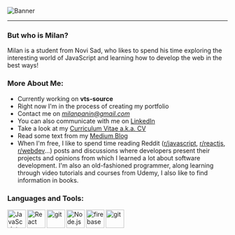 ![Banner](https://res.cloudinary.com/dvpigocv1/image/upload/v1622587613/GitHub/Profile%20README/carbon.png)

---

### But who is Milan?
Milan is a student from Novi Sad, who likes to spend his time exploring the interesting world of JavaScript and learning how to develop the web in the best ways! 

### More About Me:

- Currently working on **vts-source**
- Right now I'm in the process of creating my portfolio
- Contact me on *milanpanin@gmail.com*
- You can also communicate with me on [LinkedIn](https://www.linkedin.com/in/milan-panin/)
- Take a look at my [Curriculum Vitae a.k.a. CV](https://drive.google.com/file/d/1bUqvGumVsiZvxlQROHILKbdpVcYewtK1/view?usp=sharing)
- Read some text from my [Medium Blog](https://medium.com/@milanpanin)
- When I'm free, I like to spend time reading Reddit ([r/javascript](https://www.reddit.com/r/javascript/top/?t=month), [r/reactjs](https://www.reddit.com/r/reactjs/top/?t=month), [r/webdev](https://www.reddit.com/r/webdev/top/?t=month)...) posts and discussions where developers present their projects and opinions from which I learned a lot about software development. I'm also an old-fashioned programmer, along learning through video tutorials and courses from Udemy, I also like to find information in books.

### Languages and Tools:

<a href="https://developer.mozilla.org/en-US/docs/Web/JavaScript" target="_blank"> <img align="left" alt="JavaScript" height ="42px"  src="https://res.cloudinary.com/dvpigocv1/image/upload/v1622575263/GitHub/Profile%20README/js.svg"> </a>
<a href="https://reactjs.org/" target="_blank"> <img align="left" alt="React" height ="42px" src="https://res.cloudinary.com/dvpigocv1/image/upload/v1622575468/GitHub/Profile%20README/react.svg"></a>
<a href="https://vuejs.org/" target="_blank"> <img src="https://res.cloudinary.com/dvpigocv1/image/upload/v1622574448/GitHub/Profile%20README/Vue.js_Logo_2.svg" align="left" alt="git" height='42px'/> </a>
<a href="https://nodejs.org" target="_blank"><img align="left" alt="Node.js" height ="42px" src="https://res.cloudinary.com/dvpigocv1/image/upload/v1622575632/GitHub/Profile%20README/nodeee.svg"></a>
<a href="https://firebase.google.com/" target="_blank"> <img align="left" src="https://res.cloudinary.com/dvpigocv1/image/upload/v1622575691/GitHub/Profile%20README/firebase.svg" alt="firebase" height ="42px"/> </a>
<a href="https://git-scm.com/" target="_blank"> <img src="https://res.cloudinary.com/dvpigocv1/image/upload/v1622575744/GitHub/Profile%20README/git.svg" align="left" alt="git" height='42px'/> </a>
<br/><br/>
